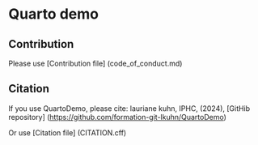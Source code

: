 # Quarto demo

## Contribution

Please use [Contribution file] (code_of_conduct.md)

## Citation

If you use QuartoDemo, please cite:
lauriane kuhn, IPHC, (2024), [GitHib repository] (https://github.com/formation-git-lkuhn/QuartoDemo) 

Or use [Citation file] (CITATION.cff)